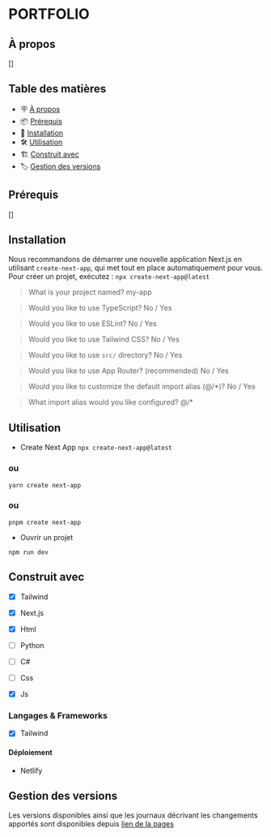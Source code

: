 # PORTFOLIO

## À propos

[]

## Table des matières

- 🪧 [À propos](#à-propos)
- 📦 [Prérequis](#prérequis)
- 🚀 [Installation](#installation)
- 🛠️ [Utilisation](#utilisation)
- 🏗️ [Construit avec](#construit-avec)
- 🏷️ [Gestion des versions](#gestion-des-versions)


## Prérequis

[]

## Installation

Nous recommandons de démarrer une nouvelle application Next.js en utilisant ```create-next-app```, qui met tout en place automatiquement pour vous. Pour créer un projet, exécutez :
```npx create-next-app@latest```

>What is your project named? my-app &nbsp;

>Would you like to use TypeScript? No / Yes &nbsp;

>Would you like to use ESLint? No / Yes &nbsp;

>Would you like to use Tailwind CSS? No / Yes &nbsp;

>Would you like to use `src/` directory? No / Yes &nbsp;

>Would you like to use App Router? (recommended) No / Yes &nbsp;

>Would you like to customize the default import alias (@/*)? No / Yes &nbsp;

>What import alias would you like configured? @/* &nbsp;

## Utilisation

- Create Next App
```npx create-next-app@latest```
### ou
```yarn create next-app```
### ou 
```pnpm create next-app```

- Ouvrir un projet

```npm run dev```

## Construit avec
- [x] Tailwind
- [x] Next.js
- [x] Html
- [ ] Python
- [ ] C#
- [ ] Css
- [x] Js




### Langages & Frameworks

- [x] Tailwind

#### Déploiement

- Netlify

## Gestion des versions

Les versions disponibles ainsi que les journaux décrivant les changements apportés sont disponibles depuis [lien de la pages](https://meek-moonbeam-d2cb3d.netlify.app/)




